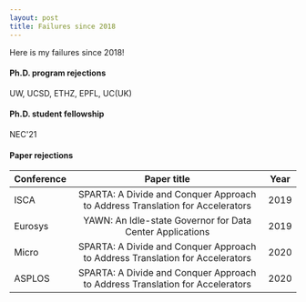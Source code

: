 ```yaml
---
layout: post
title: Failures since 2018
---
```


Here is my failures since 2018!

#### Ph.D. program rejections

UW, UCSD, ETHZ, EPFL, UC(UK)

#### Ph.D. student fellowship 

NEC'21


#### Paper rejections

| **Conference** 	| **Paper title**  	| **Year** 	|
|-	|:-:	|:-:	|
| ISCA 	| SPARTA: A Divide and Conquer Approach to Address Translation for Accelerators 	| 2019 	|
| Eurosys 	| YAWN: An Idle-state Governor for Data Center Applications 	| 2019 	|
| Micro 	| SPARTA: A Divide and Conquer Approach to Address Translation for Accelerators 	| 2020 	|
| ASPLOS 	| SPARTA: A Divide and Conquer Approach to Address Translation for Accelerators 	| 2020 	|
